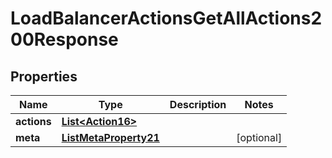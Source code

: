 

# LoadBalancerActionsGetAllActions200Response


## Properties

| Name | Type | Description | Notes |
|------------ | ------------- | ------------- | -------------|
|**actions** | [**List&lt;Action16&gt;**](Action16.md) |  |  |
|**meta** | [**ListMetaProperty21**](ListMetaProperty21.md) |  |  [optional] |



